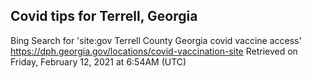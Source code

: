 ## Covid tips for Terrell, Georgia

Bing Search for 'site:gov Terrell County Georgia covid vaccine access'
https://dph.georgia.gov/locations/covid-vaccination-site
Retrieved on Friday, February 12, 2021 at 6:54AM (UTC)
